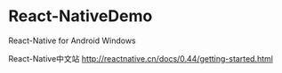# React-NativeDemo
React-Native for Android Windows

React-Native中文站
http://reactnative.cn/docs/0.44/getting-started.html
